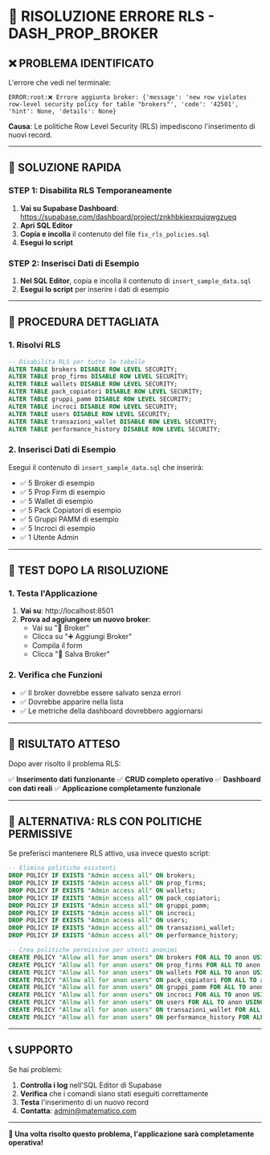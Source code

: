 # 🚨 RISOLUZIONE ERRORE RLS - DASH_PROP_BROKER

## ❌ **PROBLEMA IDENTIFICATO**

L'errore che vedi nel terminale:
```
ERROR:root:❌ Errore aggiunta broker: {'message': 'new row violates row-level security policy for table "brokers"', 'code': '42501', 'hint': None, 'details': None}
```

**Causa**: Le politiche Row Level Security (RLS) impediscono l'inserimento di nuovi record.

---

## 🔧 **SOLUZIONE RAPIDA**

### **STEP 1: Disabilita RLS Temporaneamente**

1. **Vai su Supabase Dashboard**: https://supabase.com/dashboard/project/znkhbkiexrqujqwgzueq
2. **Apri SQL Editor**
3. **Copia e incolla** il contenuto del file `fix_rls_policies.sql`
4. **Esegui lo script**

### **STEP 2: Inserisci Dati di Esempio**

1. **Nel SQL Editor**, copia e incolla il contenuto di `insert_sample_data.sql`
2. **Esegui lo script** per inserire i dati di esempio

---

## 🚀 **PROCEDURA DETTAGLIATA**

### **1. Risolvi RLS**

```sql
-- Disabilita RLS per tutte le tabelle
ALTER TABLE brokers DISABLE ROW LEVEL SECURITY;
ALTER TABLE prop_firms DISABLE ROW LEVEL SECURITY;
ALTER TABLE wallets DISABLE ROW LEVEL SECURITY;
ALTER TABLE pack_copiatori DISABLE ROW LEVEL SECURITY;
ALTER TABLE gruppi_pamm DISABLE ROW LEVEL SECURITY;
ALTER TABLE incroci DISABLE ROW LEVEL SECURITY;
ALTER TABLE users DISABLE ROW LEVEL SECURITY;
ALTER TABLE transazioni_wallet DISABLE ROW LEVEL SECURITY;
ALTER TABLE performance_history DISABLE ROW LEVEL SECURITY;
```

### **2. Inserisci Dati di Esempio**

Esegui il contenuto di `insert_sample_data.sql` che inserirà:
- ✅ 5 Broker di esempio
- ✅ 5 Prop Firm di esempio  
- ✅ 5 Wallet di esempio
- ✅ 5 Pack Copiatori di esempio
- ✅ 5 Gruppi PAMM di esempio
- ✅ 5 Incroci di esempio
- ✅ 1 Utente Admin

---

## 🧪 **TEST DOPO LA RISOLUZIONE**

### **1. Testa l'Applicazione**

1. **Vai su**: http://localhost:8501
2. **Prova ad aggiungere un nuovo broker**:
   - Vai su "🏢 Broker"
   - Clicca su "➕ Aggiungi Broker"
   - Compila il form
   - Clicca "💾 Salva Broker"

### **2. Verifica che Funzioni**

- ✅ Il broker dovrebbe essere salvato senza errori
- ✅ Dovrebbe apparire nella lista
- ✅ Le metriche della dashboard dovrebbero aggiornarsi

---

## 🎯 **RISULTATO ATTESO**

Dopo aver risolto il problema RLS:

✅ **Inserimento dati funzionante**
✅ **CRUD completo operativo**
✅ **Dashboard con dati reali**
✅ **Applicazione completamente funzionale**

---

## 🔄 **ALTERNATIVA: RLS CON POLITICHE PERMISSIVE**

Se preferisci mantenere RLS attivo, usa invece questo script:

```sql
-- Elimina politiche esistenti
DROP POLICY IF EXISTS "Admin access all" ON brokers;
DROP POLICY IF EXISTS "Admin access all" ON prop_firms;
DROP POLICY IF EXISTS "Admin access all" ON wallets;
DROP POLICY IF EXISTS "Admin access all" ON pack_copiatori;
DROP POLICY IF EXISTS "Admin access all" ON gruppi_pamm;
DROP POLICY IF EXISTS "Admin access all" ON incroci;
DROP POLICY IF EXISTS "Admin access all" ON users;
DROP POLICY IF EXISTS "Admin access all" ON transazioni_wallet;
DROP POLICY IF EXISTS "Admin access all" ON performance_history;

-- Crea politiche permissive per utenti anonimi
CREATE POLICY "Allow all for anon users" ON brokers FOR ALL TO anon USING (true) WITH CHECK (true);
CREATE POLICY "Allow all for anon users" ON prop_firms FOR ALL TO anon USING (true) WITH CHECK (true);
CREATE POLICY "Allow all for anon users" ON wallets FOR ALL TO anon USING (true) WITH CHECK (true);
CREATE POLICY "Allow all for anon users" ON pack_copiatori FOR ALL TO anon USING (true) WITH CHECK (true);
CREATE POLICY "Allow all for anon users" ON gruppi_pamm FOR ALL TO anon USING (true) WITH CHECK (true);
CREATE POLICY "Allow all for anon users" ON incroci FOR ALL TO anon USING (true) WITH CHECK (true);
CREATE POLICY "Allow all for anon users" ON users FOR ALL TO anon USING (true) WITH CHECK (true);
CREATE POLICY "Allow all for anon users" ON transazioni_wallet FOR ALL TO anon USING (true) WITH CHECK (true);
CREATE POLICY "Allow all for anon users" ON performance_history FOR ALL TO anon USING (true) WITH CHECK (true);
```

---

## 📞 **SUPPORTO**

Se hai problemi:

1. **Controlla i log** nell'SQL Editor di Supabase
2. **Verifica** che i comandi siano stati eseguiti correttamente
3. **Testa** l'inserimento di un nuovo record
4. **Contatta**: admin@matematico.com

---

**🎉 Una volta risolto questo problema, l'applicazione sarà completamente operativa!**
